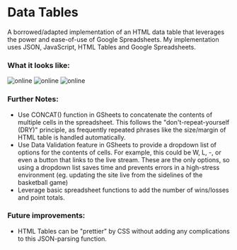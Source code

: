 # Data Tables
A borrowed/adapted implementation of an HTML data table that leverages the power and ease-of-use of Google Spreadsheets. My implementation uses JSON, JavaScript, HTML Tables and Google Spreadsheets.

### What it looks like:
![online](https://github.com/pjoneja/Portfolio-Showcase/blob/master/Data%20Tables/TableWebsite.png)
![online](https://github.com/pjoneja/Portfolio-Showcase/blob/master/Data%20Tables/TableGSheet.png)
![online](https://github.com/pjoneja/Portfolio-Showcase/blob/master/Data%20Tables/TableWithHTML.png)

### Further Notes:
* Use CONCAT() function in GSheets to concatenate the contents of multiple cells in the spreadsheet. This follows the "don't-repeat-yourself (DRY)" principle, as frequently repeated phrases like the size/margin of HTML table is handled automatically.
* Use Data Validation feature in GSheets to provide a dropdown list of options for the contents of cells. For example, this could be W, L, -, or even a button that links to the live stream. These are the only options, so using a dropdown list saves time and prevents errors in a high-stress environment (eg. updating the site live from the sidelines of the basketball game)
* Leverage basic spreadsheet functions to add the number of wins/losses and point totals.

### Future improvements: 
* HTML Tables can be "prettier" by CSS without adding any complications to this JSON-parsing function.
